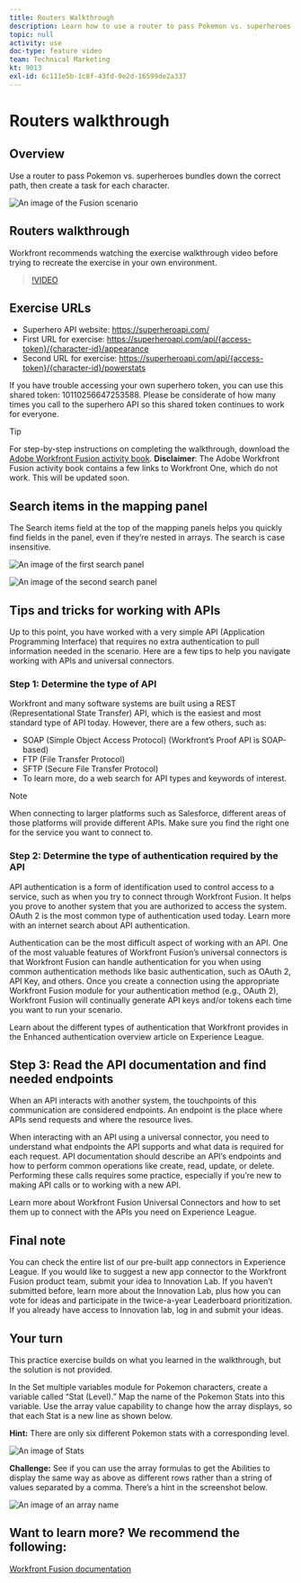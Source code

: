 ```yaml
---
title: Routers Walkthrough
description: Learn how to use a router to pass Pokemon vs. superheroes bundles down the correct path in [!DNL Adobe Workfront Fusion].
topic: null
activity: use
doc-type: feature video
team: Technical Marketing
kt: 9013
exl-id: 6c111e5b-1c8f-43fd-9e2d-16599de2a337
---
```

# Routers walkthrough

## Overview

Use a router to pass Pokemon vs. superheroes bundles down the correct path, then create a task for each character.

![An image of the Fusion scenario](assets/universal-connectors-and-routing-2.png)

## Routers walkthrough

Workfront recommends watching the exercise walkthrough video before trying to recreate the exercise in your own environment.

>[!VIDEO](https://video.tv.adobe.com/v/335272/?quality=12)

## Exercise URLs

* Superhero API website: https://superheroapi.com/
* First URL for exercise: https://superheroapi.com/api/{access-token}/{character-id}/appearance
* Second URL for exercise: https://superheroapi.com/api/{access-token}/{character-id}/powerstats

If you have trouble accessing your own superhero token, you can use this shared token: 10110256647253588. Please be considerate of how many times you call to the superhero API so this shared token continues to work for everyone.

>[!TIP]
>
>For step-by-step instructions on completing the walkthrough, download the [Adobe Workfront Fusion activity book](/help/assets/adobe-workfront-fusion-activity-book.pdf). **Disclaimer**: The Adobe Workfront Fusion activity book contains a few links to Workfront One, which do not work. This will be updated soon.


## Search items in the mapping panel

The Search items field at the top of the mapping panels helps you quickly find fields in the panel, even if they’re nested in arrays. The search is case insensitive.

![An image of the first search panel](assets/universal-connectors-and-routing-3.png)

![An image of the second search panel](assets/universal-connectors-and-routing-4.png)

## Tips and tricks for working with APIs

Up to this point, you have worked with a very simple API (Application Programming Interface) that requires no extra authentication to pull information needed in the scenario. Here are a few tips to help you navigate working with APIs and universal connectors.

### Step 1: Determine the type of API

Workfront and many software systems are built using a REST (Representational State Transfer) API, which is the easiest and most standard type of API today. However, there are a few others, such as:

* SOAP (Simple Object Access Protocol) (Workfront’s Proof API is SOAP-based)
* FTP (File Transfer Protocol)
* SFTP (Secure File Transfer Protocol)
* To learn more, do a web search for API types and keywords of interest.

>[!NOTE]
>
>When connecting to larger platforms such as Salesforce, different areas of those platforms will provide different APIs. Make sure you find the right one for the service you want to connect to. 

### Step 2: Determine the type of authentication required by the API

API authentication is a form of identification used to control access to a service, such as when you try to connect through Workfront Fusion. It helps you prove to another system that you are authorized to access the system. OAuth 2 is the most common type of authentication used today. Learn more with an internet search about API authentication. 

Authentication can be the most difficult aspect of working with an API. One of the most valuable features of Workfront Fusion’s universal connectors is that Workfront Fusion can handle authentication for you when using common authentication methods like basic authentication, such as OAuth 2, API Key, and others. Once you create a connection using the appropriate Workfront Fusion module for your authentication method (e.g., OAuth 2), Workfront Fusion will continually generate API keys and/or tokens each time you want to run your scenario. 

Learn about the different types of authentication that Workfront provides in the Enhanced authentication overview article on Experience League.

## Step 3: Read the API documentation and find needed endpoints

When an API interacts with another system, the touchpoints of this communication are considered endpoints. An endpoint is the place where APIs send requests and where the resource lives.

When interacting with an API using a universal connector, you need to understand what endpoints the API supports and what data is required for each request. API documentation should describe an API’s endpoints and how to perform common operations like create, read, update, or delete. Performing these calls requires some practice, especially if you’re new to making API calls or to working with a new API.

Learn more about Workfront Fusion Universal Connectors and how to set them up to connect with the APIs you need on Experience League.

## Final note

You can check the entire list of our pre-built app connectors in Experience League. If you would like to suggest a new app connector to the Workfront Fusion product team, submit your idea to Innovation Lab. If you haven’t submitted before, learn more about the Innovation Lab, plus how you can vote for ideas and participate in the twice-a-year Leaderboard prioritization. If you already have access to Innovation lab, log in and submit your ideas.

## Your turn

This practice exercise builds on what you learned in the walkthrough, but the solution is not provided.

In the Set multiple variables module for Pokemon characters, create a variable called “Stat (Level).” Map the name of the Pokemon Stats into this variable. Use the array value capability to change how the array displays, so that each Stat is a new line as shown below.

**Hint:** There are only six different Pokemon stats with a corresponding level.

![An image of Stats](assets/universal-connectors-and-routing-5.png)

**Challenge:** See if you can use the array formulas to get the Abilities to display the same way as above as different rows rather than a string of values separated by a comma. There’s a hint in the screenshot below. 

![An image of an array name](assets/universal-connectors-and-routing-6.png)

## Want to learn more? We recommend the following:

[Workfront Fusion documentation](https://experienceleague.adobe.com/docs/workfront/using/adobe-workfront-fusion/workfront-fusion-2.html?lang=en)
